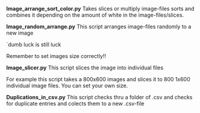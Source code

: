 

**Image_arrange_sort_color.py**
	Takes slices or multiply image-files sorts and combines it depending on the amount of white in the image-files/slices.

**Image_random_arrange.py**
	This script arranges image-files randomly to a new image
		
  `dumb luck is still luck
		
  Remember to set images size correctly!!

**Image_slicer.py**
	This script slices the image into individual files
		
  For example this script takes a 800x600 images and slices it to 800 1x600 individual image files. You can set your own size.

**Duplications_in_csv.py**
	This script checks thru a folder of .csv and checks for duplicate entries and colects them to a new .csv-file
